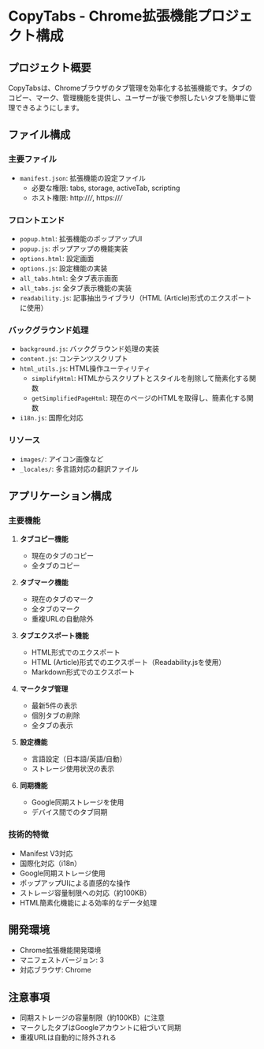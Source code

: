 # CopyTabs - Chrome拡張機能プロジェクト構成

## プロジェクト概要
CopyTabsは、Chromeブラウザのタブ管理を効率化する拡張機能です。タブのコピー、マーク、管理機能を提供し、ユーザーが後で参照したいタブを簡単に管理できるようにします。

## ファイル構成

### 主要ファイル
- `manifest.json`: 拡張機能の設定ファイル
  - 必要な権限: tabs, storage, activeTab, scripting
  - ホスト権限: http://*/*, https://*/*

### フロントエンド
- `popup.html`: 拡張機能のポップアップUI
- `popup.js`: ポップアップの機能実装
- `options.html`: 設定画面
- `options.js`: 設定機能の実装
- `all_tabs.html`: 全タブ表示画面
- `all_tabs.js`: 全タブ表示機能の実装
- `readability.js`: 記事抽出ライブラリ（HTML (Article)形式のエクスポートに使用）

### バックグラウンド処理
- `background.js`: バックグラウンド処理の実装
- `content.js`: コンテンツスクリプト
- `html_utils.js`: HTML操作ユーティリティ
  - `simplifyHtml`: HTMLからスクリプトとスタイルを削除して簡素化する関数
  - `getSimplifiedPageHtml`: 現在のページのHTMLを取得し、簡素化する関数
- `i18n.js`: 国際化対応

### リソース
- `images/`: アイコン画像など
- `_locales/`: 多言語対応の翻訳ファイル

## アプリケーション構成

### 主要機能
1. **タブコピー機能**
   - 現在のタブのコピー
   - 全タブのコピー

2. **タブマーク機能**
   - 現在のタブのマーク
   - 全タブのマーク
   - 重複URLの自動除外

3. **タブエクスポート機能**
   - HTML形式でのエクスポート
   - HTML (Article)形式でのエクスポート（Readability.jsを使用）
   - Markdown形式でのエクスポート

4. **マークタブ管理**
   - 最新5件の表示
   - 個別タブの削除
   - 全タブの表示

5. **設定機能**
   - 言語設定（日本語/英語/自動）
   - ストレージ使用状況の表示

6. **同期機能**
   - Google同期ストレージを使用
   - デバイス間でのタブ同期

### 技術的特徴
- Manifest V3対応
- 国際化対応（i18n）
- Google同期ストレージ使用
- ポップアップUIによる直感的な操作
- ストレージ容量制限への対応（約100KB）
- HTML簡素化機能による効率的なデータ処理

## 開発環境
- Chrome拡張機能開発環境
- マニフェストバージョン: 3
- 対応ブラウザ: Chrome

## 注意事項
- 同期ストレージの容量制限（約100KB）に注意
- マークしたタブはGoogleアカウントに紐づいて同期
- 重複URLは自動的に除外される 